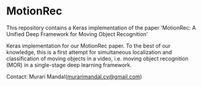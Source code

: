 # MotionRec
This repository contains a Keras implementation of the paper 'MotionRec: A Unified Deep Framework for Moving Object Recognition'

Keras implementation for our MotionRec paper. To the best of our knowledge, this is a first attempt for simultaneous localization and classification of moving objects in a video, i.e. moving object recognition (MOR) in a single-stage deep learning framework.

Contact: Murari Mandal(murarimandal.cv@gmail.com)
